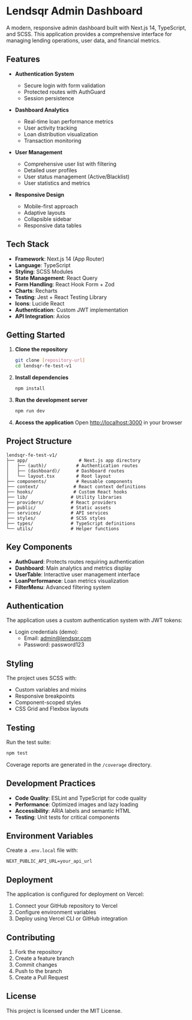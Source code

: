 # Lendsqr Admin Dashboard

A modern, responsive admin dashboard built with Next.js 14, TypeScript, and SCSS. This application provides a comprehensive interface for managing lending operations, user data, and financial metrics.

## Features

- **Authentication System**

  - Secure login with form validation
  - Protected routes with AuthGuard
  - Session persistence

- **Dashboard Analytics**

  - Real-time loan performance metrics
  - User activity tracking
  - Loan distribution visualization
  - Transaction monitoring

- **User Management**

  - Comprehensive user list with filtering
  - Detailed user profiles
  - User status management (Active/Blacklist)
  - User statistics and metrics

- **Responsive Design**
  - Mobile-first approach
  - Adaptive layouts
  - Collapsible sidebar
  - Responsive data tables

## Tech Stack

- **Framework**: Next.js 14 (App Router)
- **Language**: TypeScript
- **Styling**: SCSS Modules
- **State Management**: React Query
- **Form Handling**: React Hook Form + Zod
- **Charts**: Recharts
- **Testing**: Jest + React Testing Library
- **Icons**: Lucide React
- **Authentication**: Custom JWT implementation
- **API Integration**: Axios

## Getting Started

1. **Clone the repository**

   ```bash
   git clone [repository-url]
   cd lendsqr-fe-test-v1
   ```

2. **Install dependencies**

   ```bash
   npm install
   ```

3. **Run the development server**

   ```bash
   npm run dev
   ```

4. **Access the application**
   Open [http://localhost:3000](http://localhost:3000) in your browser

## Project Structure

```
lendsqr-fe-test-v1/
├── app/                   # Next.js app directory
│   ├── (auth)/           # Authentication routes
│   ├── (dashboard)/      # Dashboard routes
│   └── layout.tsx        # Root layout
├── components/           # Reusable components
├── context/             # React context definitions
├── hooks/               # Custom React hooks
├── lib/                # Utility libraries
├── providers/          # React providers
├── public/             # Static assets
├── services/           # API services
├── styles/             # SCSS styles
├── types/              # TypeScript definitions
└── utils/              # Helper functions
```

## Key Components

- **AuthGuard**: Protects routes requiring authentication
- **Dashboard**: Main analytics and metrics display
- **UserTable**: Interactive user management interface
- **LoanPerformance**: Loan metrics visualization
- **FilterMenu**: Advanced filtering system

## Authentication

The application uses a custom authentication system with JWT tokens:

- Login credentials (demo):
  - Email: admin@lendsqr.com
  - Password: password123

## Styling

The project uses SCSS with:

- Custom variables and mixins
- Responsive breakpoints
- Component-scoped styles
- CSS Grid and Flexbox layouts

## Testing

Run the test suite:

```bash
npm test
```

Coverage reports are generated in the `/coverage` directory.

## Development Practices

- **Code Quality**: ESLint and TypeScript for code quality
- **Performance**: Optimized images and lazy loading
- **Accessibility**: ARIA labels and semantic HTML
- **Testing**: Unit tests for critical components

## Environment Variables

Create a `.env.local` file with:

```
NEXT_PUBLIC_API_URL=your_api_url
```

## Deployment

The application is configured for deployment on Vercel:

1. Connect your GitHub repository to Vercel
2. Configure environment variables
3. Deploy using Vercel CLI or GitHub integration

## Contributing

1. Fork the repository
2. Create a feature branch
3. Commit changes
4. Push to the branch
5. Create a Pull Request

## License

This project is licensed under the MIT License.
